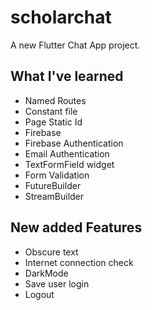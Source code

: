 # scholarchat

A new Flutter Chat App project.

## What I've learned

- Named Routes
- Constant file
- Page Static Id
- Firebase
- Firebase Authentication
- Email Authentication
- TextFormField widget
- Form Validation
- FutureBuilder
- StreamBuilder

## New added Features 

- Obscure text
- Internet connection check
- DarkMode
- Save user login
- Logout